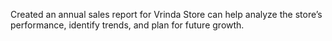 Created an annual sales report for Vrinda Store can help analyze the store’s performance, identify trends, and plan for future growth.
